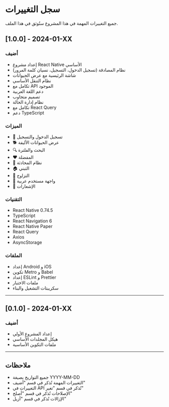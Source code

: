 # سجل التغييرات

جميع التغييرات المهمة في هذا المشروع ستُوثق في هذا الملف.

## [1.0.0] - 2024-01-XX

### أضيف
- إعداد مشروع React Native الأساسي
- نظام المصادقة (تسجيل الدخول، التسجيل، نسيان كلمة المرور)
- شاشة الرئيسية مع عرض الحيوانات
- نظام التنقل الأساسي
- تكامل مع API الموجود
- دعم اللغة العربية
- تصميم متجاوب
- نظام إدارة الحالة
- تكامل مع React Query
- دعم TypeScript

### الميزات
- 🔐 تسجيل الدخول والتسجيل
- 🐕 عرض الحيوانات الأليفة
- 🔍 البحث والفلترة
- ❤️ المفضلة
- 💬 نظام المحادثة
- 🏠 التبني
- 🐾 التزاوج
- 📱 واجهة مستخدم عربية
- 🔔 الإشعارات

### التقنيات
- React Native 0.74.5
- TypeScript
- React Navigation 6
- React Native Paper
- React Query
- Axios
- AsyncStorage

### الملفات
- إعداد Android و iOS
- تكوين Metro و Babel
- إعداد ESLint و Prettier
- ملفات الاختبار
- سكريبتات التشغيل والبناء

---

## [0.1.0] - 2024-01-XX

### أضيف
- إعداد المشروع الأولي
- هيكل المجلدات الأساسي
- ملفات التكوين الأساسية

---

## ملاحظات

- جميع التواريخ بصيغة YYYY-MM-DD
- التغييرات المهمة تُذكر في قسم "أضيف"
- التغييرات في API تُذكر في قسم "تغير"
- الإصلاحات تُذكر في قسم "أصلح"
- الإزالات تُذكر في قسم "أزيل"
